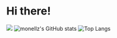 # Hi there!

![](https://github-profile-summary-cards.vercel.app/api/cards/profile-details?username=monellz&theme=transparent)
![monellz's GitHub stats](https://github-readme-stats.vercel.app/api?theme=radical&username=monellz&show_icons=true&include_all_commits=true)
![Top Langs](https://github-readme-stats.vercel.app/api/top-langs/?theme=radical&username=monellz&layout=compact&langs_count=6)

